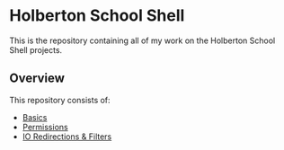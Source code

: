 # Holberton School Shell
This is the repository containing all of my work on the Holberton School Shell projects.

## Overview
This repository consists of:
- [Basics](basics/README.md)
- [Permissions](permissions/README.md)
- [IO Redirections & Filters](io_redirections_and_filters)

